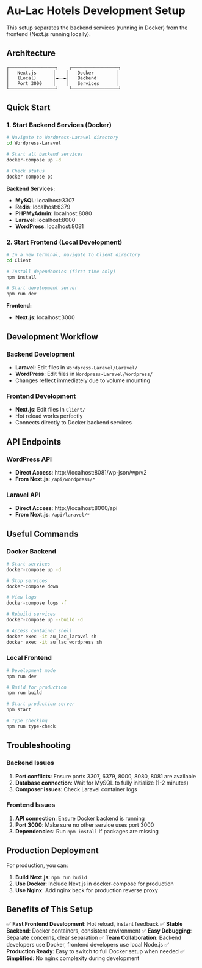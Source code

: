 # Au-Lac Hotels Development Setup

This setup separates the backend services (running in Docker) from the frontend (Next.js running locally).

## Architecture

```
┌─────────────────┐    ┌─────────────────┐
│   Next.js      │    │   Docker        │
│   (Local)      │◄──►│   Backend       │
│   Port 3000    │    │   Services      │
└─────────────────┘    └─────────────────┘
```

## Quick Start

### 1. Start Backend Services (Docker)

```bash
# Navigate to Wordpress-Laravel directory
cd Wordpress-Laravel

# Start all backend services
docker-compose up -d

# Check status
docker-compose ps
```

**Backend Services:**
- **MySQL**: localhost:3307
- **Redis**: localhost:6379
- **PHPMyAdmin**: localhost:8080
- **Laravel**: localhost:8000
- **WordPress**: localhost:8081

### 2. Start Frontend (Local Development)

```bash
# In a new terminal, navigate to Client directory
cd Client

# Install dependencies (first time only)
npm install

# Start development server
npm run dev
```

**Frontend:**
- **Next.js**: localhost:3000

## Development Workflow

### Backend Development
- **Laravel**: Edit files in `Wordpress-Laravel/Laravel/`
- **WordPress**: Edit files in `Wordpress-Laravel/Wordpress/`
- Changes reflect immediately due to volume mounting

### Frontend Development
- **Next.js**: Edit files in `Client/`
- Hot reload works perfectly
- Connects directly to Docker backend services

## API Endpoints

### WordPress API
- **Direct Access**: http://localhost:8081/wp-json/wp/v2
- **From Next.js**: `/api/wordpress/*`

### Laravel API
- **Direct Access**: http://localhost:8000/api
- **From Next.js**: `/api/laravel/*`

## Useful Commands

### Docker Backend
```bash
# Start services
docker-compose up -d

# Stop services
docker-compose down

# View logs
docker-compose logs -f

# Rebuild services
docker-compose up --build -d

# Access container shell
docker exec -it au_lac_laravel sh
docker exec -it au_lac_wordpress sh
```

### Local Frontend
```bash
# Development mode
npm run dev

# Build for production
npm run build

# Start production server
npm start

# Type checking
npm run type-check
```

## Troubleshooting

### Backend Issues
1. **Port conflicts**: Ensure ports 3307, 6379, 8000, 8080, 8081 are available
2. **Database connection**: Wait for MySQL to fully initialize (1-2 minutes)
3. **Composer issues**: Check Laravel container logs

### Frontend Issues
1. **API connection**: Ensure Docker backend is running
2. **Port 3000**: Make sure no other service uses port 3000
3. **Dependencies**: Run `npm install` if packages are missing

## Production Deployment

For production, you can:
1. **Build Next.js**: `npm run build`
2. **Use Docker**: Include Next.js in docker-compose for production
3. **Use Nginx**: Add nginx back for production reverse proxy

## Benefits of This Setup

✅ **Fast Frontend Development**: Hot reload, instant feedback
✅ **Stable Backend**: Docker containers, consistent environment
✅ **Easy Debugging**: Separate concerns, clear separation
✅ **Team Collaboration**: Backend developers use Docker, frontend developers use local Node.js
✅ **Production Ready**: Easy to switch to full Docker setup when needed
✅ **Simplified**: No nginx complexity during development
